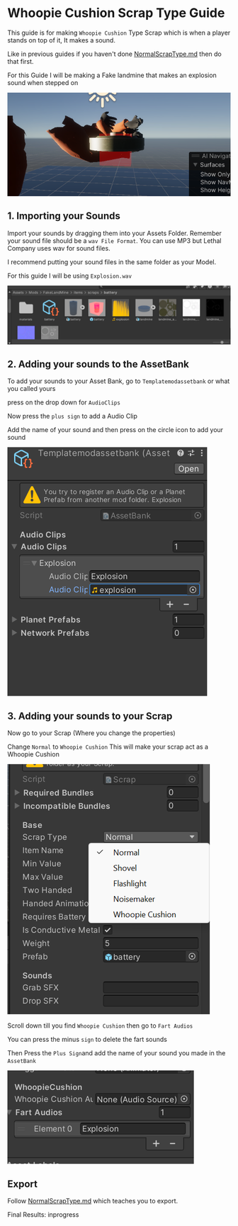 # Whoopie Cushion Scrap Type Guide

This guide is for making `Whoopie Cushion` Type Scrap which is when a player stands on top of it, It makes a sound.

Like in previous guides if you haven't done [NormalScrapType.md](https://github.com/BuffMage/LethalExpansionGuides/blob/main/ScrapGuides/NormalScrapType.md) then do that first.

For this Guide I will be making a Fake landmine that makes an explosion sound when stepped on

![Preview](https://github.com/BuffMage/LethalExpansionGuides/blob/main/Images/Screenshot%202024-01-23%20172235.png)

## 1. Importing your Sounds

Import your sounds by dragging them into your Assets Folder. Remember your sound file should be a `wav File Format`. You can use MP3 but Lethal Company uses wav for sound files.

I recommend putting your sound files in the same folder as your Model.

For this guide I will be using `Explosion.wav`

![AssetFolder](https://github.com/BuffMage/LethalExpansionGuides/blob/main/Images/AssetFolderforWhoopieCushion.png)

## 2. Adding your sounds to the AssetBank

To add your sounds to your Asset Bank, go to `Templatemodassetbank` or what you called yours 

press on the drop down for `AudioClips`

Now press the `plus sign` to add a Audio Clip

Add the name of your sound and then press on the circle icon to add your sound


![AssetBank](https://github.com/BuffMage/LethalExpansionGuides/blob/main/Images/WhoopieCushionGuideAssetBank.png)

## 3. Adding your sounds to your Scrap

Now go to your Scrap (Where you change the properties)

Change `Normal` to `Whoopie Cushion` This will make your scrap act as a Whoopie Cushion

![ScrapTypeDropdown](https://github.com/BuffMage/LethalExpansionGuides/blob/main/Images/NormaltoNoise.png)

Scroll down till you find `Whoopie Cushion` then go to `Fart Audios`

You can press the minus `sign` to delete the fart sounds

Then Press the `Plus Sign`and add the name of your sound you made in the `AssetBank`

![Settings](https://github.com/BuffMage/LethalExpansionGuides/blob/main/Images/WhoopieCushionSettings.png)

## Export

Follow [NormalScrapType.md](https://github.com/BuffMage/LethalExpansionGuides/blob/main/ScrapGuides/NormalScrapType.md) which teaches you to export.

Final Results: inprogress 


